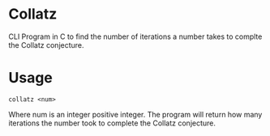 # Collatz
CLI Program in C to find the number of iterations a number takes to complte the Collatz conjecture.

# Usage

```
collatz <num>
```
Where num is an integer positive integer. The program will return how many iterations the number took to complete the Collatz conjecture.
